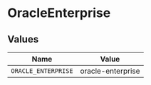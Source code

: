 # OracleEnterprise


## Values

| Name                | Value               |
| ------------------- | ------------------- |
| `ORACLE_ENTERPRISE` | oracle-enterprise   |